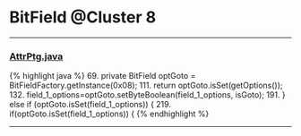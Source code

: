 # BitField @Cluster 8

***

### [AttrPtg.java](https://searchcode.com/codesearch/view/15642559/)
{% highlight java %}
69. private BitField          optGoto      = BitFieldFactory.getInstance(0x08);
111.     return optGoto.isSet(getOptions());
132. field_1_options=optGoto.setByteBoolean(field_1_options, isGoto);
191.     } else if (optGoto.isSet(field_1_options)) {
219.   if(optGoto.isSet(field_1_options)) {
{% endhighlight %}

***

